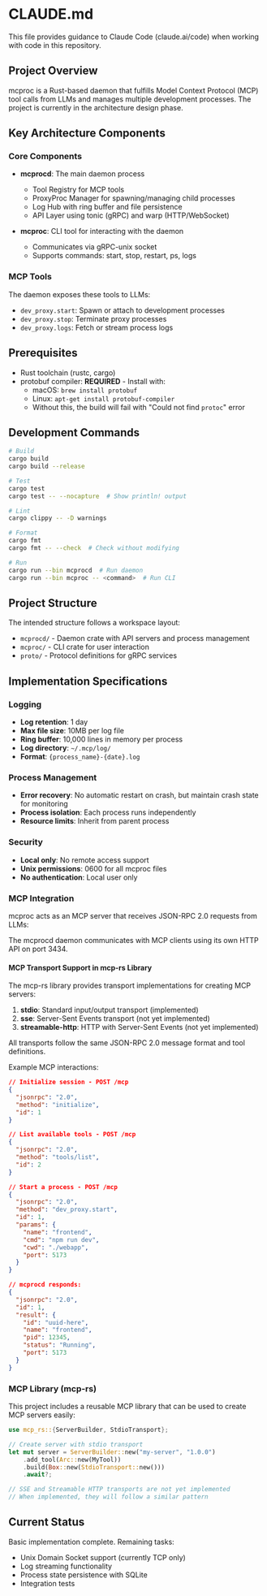 # CLAUDE.md

This file provides guidance to Claude Code (claude.ai/code) when working with code in this repository.

## Project Overview

mcproc is a Rust-based daemon that fulfills Model Context Protocol (MCP) tool calls from LLMs and manages multiple development processes. The project is currently in the architecture design phase.

## Key Architecture Components

### Core Components
- **mcprocd**: The main daemon process
  - Tool Registry for MCP tools
  - ProxyProc Manager for spawning/managing child processes
  - Log Hub with ring buffer and file persistence
  - API Layer using tonic (gRPC) and warp (HTTP/WebSocket)

- **mcproc**: CLI tool for interacting with the daemon
  - Communicates via gRPC-unix socket
  - Supports commands: start, stop, restart, ps, logs

### MCP Tools
The daemon exposes these tools to LLMs:
- `dev_proxy.start`: Spawn or attach to development processes
- `dev_proxy.stop`: Terminate proxy processes
- `dev_proxy.logs`: Fetch or stream process logs

## Prerequisites

- Rust toolchain (rustc, cargo)
- protobuf compiler: **REQUIRED** - Install with:
  - macOS: `brew install protobuf`
  - Linux: `apt-get install protobuf-compiler`
  - Without this, the build will fail with "Could not find `protoc`" error

## Development Commands

```bash
# Build
cargo build
cargo build --release

# Test
cargo test
cargo test -- --nocapture  # Show println! output

# Lint
cargo clippy -- -D warnings

# Format
cargo fmt
cargo fmt -- --check  # Check without modifying

# Run
cargo run --bin mcprocd  # Run daemon
cargo run --bin mcproc -- <command>  # Run CLI
```

## Project Structure

The intended structure follows a workspace layout:
- `mcprocd/` - Daemon crate with API servers and process management
- `mcproc/` - CLI crate for user interaction
- `proto/` - Protocol definitions for gRPC services

## Implementation Specifications

### Logging
- **Log retention**: 1 day
- **Max file size**: 10MB per log file
- **Ring buffer**: 10,000 lines in memory per process
- **Log directory**: `~/.mcp/log/`
- **Format**: `{process_name}-{date}.log`

### Process Management
- **Error recovery**: No automatic restart on crash, but maintain crash state for monitoring
- **Process isolation**: Each process runs independently
- **Resource limits**: Inherit from parent process

### Security
- **Local only**: No remote access support
- **Unix permissions**: 0600 for all mcproc files
- **No authentication**: Local user only

### MCP Integration
mcproc acts as an MCP server that receives JSON-RPC 2.0 requests from LLMs:

The mcprocd daemon communicates with MCP clients using its own HTTP API on port 3434.

#### MCP Transport Support in mcp-rs Library
The mcp-rs library provides transport implementations for creating MCP servers:
1. **stdio**: Standard input/output transport (implemented)
2. **sse**: Server-Sent Events transport (not yet implemented)
3. **streamable-http**: HTTP with Server-Sent Events (not yet implemented)

All transports follow the same JSON-RPC 2.0 message format and tool definitions.

Example MCP interactions:

```json
// Initialize session - POST /mcp
{
  "jsonrpc": "2.0",
  "method": "initialize",
  "id": 1
}

// List available tools - POST /mcp
{
  "jsonrpc": "2.0",
  "method": "tools/list",
  "id": 2
}

// Start a process - POST /mcp
{
  "jsonrpc": "2.0",
  "method": "dev_proxy.start",
  "id": 1,
  "params": {
    "name": "frontend",
    "cmd": "npm run dev",
    "cwd": "./webapp",
    "port": 5173
  }
}

// mcprocd responds:
{
  "jsonrpc": "2.0",
  "id": 1,
  "result": {
    "id": "uuid-here",
    "name": "frontend",
    "pid": 12345,
    "status": "Running",
    "port": 5173
  }
}
```

### MCP Library (mcp-rs)

This project includes a reusable MCP library that can be used to create MCP servers easily:

```rust
use mcp_rs::{ServerBuilder, StdioTransport};

// Create server with stdio transport
let mut server = ServerBuilder::new("my-server", "1.0.0")
    .add_tool(Arc::new(MyTool))
    .build(Box::new(StdioTransport::new()))
    .await?;

// SSE and Streamable HTTP transports are not yet implemented
// When implemented, they will follow a similar pattern
```

## Current Status

Basic implementation complete. Remaining tasks:
- Unix Domain Socket support (currently TCP only)
- Log streaming functionality
- Process state persistence with SQLite
- Integration tests